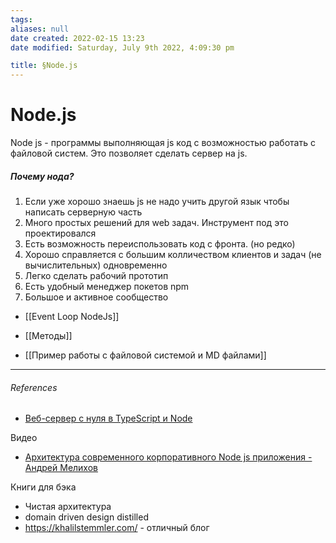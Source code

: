 ```yaml
---
tags: 
aliases: null
date created: 2022-02-15 13:23
date modified: Saturday, July 9th 2022, 4:09:30 pm

title: §Node.js
---
```


# Node.js

 Node js  - программы выполняющая js код с возможностью работать с файловой систем. Это позволяет сделать сервер на js.
 
 ##### Почему нода?
 1. Если уже хорошо знаешь js не надо учить другой язык чтобы написать серверную часть
 2. Много простых решений для web задач. Инструмент под это проектировался
 3. Есть возможность переиспользовать код с фронта. (но редко)
 4. Хорошо справляется с большим колличеством клиентов и задач (не вычислительных) одновременно
 5. Легко сделать рабочий прототип
 6. Есть удобный менеджер покетов npm
 7. Большое и активное сообщество

- [[Event Loop NodeJs]]
- [[Методы]]

- [[Пример работы с файловой системой и MD файлами]]

---

###### References

- [Веб-сервер с нуля в TypeScript и Node](https://nuancesprog.ru/p/6598/)

Видео

- [Архитектура современного корпоративного Node js приложения - Андрей Мелихов](https://www.youtube.com/watch?v=dQjXIuaq-yo&list=WL&index=4&t=35s)

Книги для бэка

- Чистая архитектура
- domain driven design distilled
- https://khalilstemmler.com/ - отличный блог
